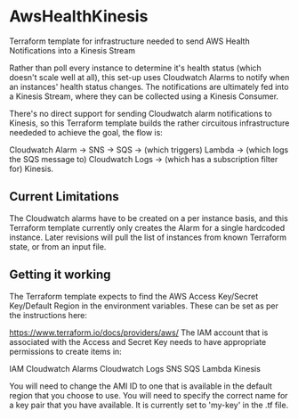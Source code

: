 # AwsHealthKinesis
Terraform template for infrastructure needed to send AWS Health Notifications into a Kinesis Stream

Rather than poll every instance to determine it's health status (which doesn't scale well at all), this set-up uses Cloudwatch Alarms to notify when an instances' health status changes.  The notifications are ultimately fed into a Kinesis Stream, where they can be collected using a Kinesis Consumer.

There's no direct support for sending Cloudwatch alarm notifications to Kinesis, so this Terraform template builds the rather circuitous infrastructure neededed to achieve the goal, the flow is:
 
Cloudwatch Alarm -> SNS -> SQS -> (which triggers) Lambda -> (which logs the SQS message to) Cloudwatch Logs -> (which has a subscription filter for) Kinesis.

Current Limitations
-------------------
The Cloudwatch alarms have to be created on a per instance basis, and this Terraform template currently only creates the Alarm for a single hardcoded instance.  Later revisions will pull the list of instances from known Terraform state, or from an input file.

Getting it working
-------------------
The Terraform template expects to find the AWS Access Key/Secret Key/Default Region in the environment variables.  These can be set as per the instructions here:

https://www.terraform.io/docs/providers/aws/
The IAM account that is associated with the Access and Secret Key needs to have appropriate permissions to create items in:

IAM
Cloudwatch Alarms
Cloudwatch Logs
SNS
SQS
Lambda
Kinesis

You will need to change the AMI ID to one that is available in the default region that you choose to use.
You will need to specify the correct name for a key pair that you have available.  It is currently set to 'my-key' in the .tf file.
